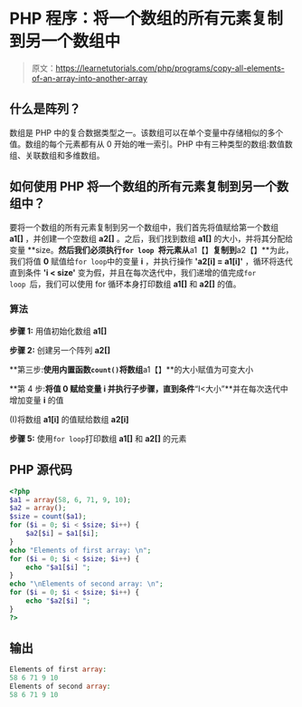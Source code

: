 # PHP 程序：将一个数组的所有元素复制到另一个数组中

> 原文：<https://learnetutorials.com/php/programs/copy-all-elements-of-an-array-into-another-array>

## 什么是阵列？

数组是 PHP 中的复合数据类型之一。该数组可以在单个变量中存储相似的多个值。数组的每个元素都有从 0 开始的唯一索引。PHP 中有三种类型的数组:数值数组、关联数组和多维数组。

## 如何使用 PHP 将一个数组的所有元素复制到另一个数组中？

要将一个数组的所有元素复制到另一个数组中，我们首先将值赋给第一个数组 **a1[]** ，并创建一个空数组 **a2[]** 。之后，我们找到数组 **a1[]** 的大小，并将其分配给变量 **size。**然后我们必须执行`for loop `将元素从**a1【】**复制到**a2【】**为此，我们将值 **0** 赋值给`for loop`中的变量 **i** ，并执行操作 **'a2[i] = a1[i]'** ，循环将迭代直到条件 **'i < size'** 变为假，并且在每次迭代中，我们递增的值完成`for loop `后，我们可以使用 for 循环本身打印数组 **a1[]** 和 **a2[]** 的值。

### 算法

**步骤 1:** 用值初始化数组 **a1[]**

**步骤 2:** 创建另一个阵列 **a2[]**

**第三步:**使用内置函数`count()`将数组**a1【】**的大小赋值为可变大小

**第 4 步:**将值 **0** 赋给变量 **i** 并执行子步骤，直到条件**“I<大小”**并在每次迭代中增加变量 **i** 的值

(I)将数组 **a1[i]** 的值赋给数组 **a2[i]**

**步骤 5:** 使用`for loop`打印数组 **a1[]** 和 **a2[]** 的元素

## PHP 源代码

```php
<?php
$a1 = array(58, 6, 71, 9, 10);
$a2 = array();
$size = count($a1);
for ($i = 0; $i < $size; $i++) {
    $a2[$i] = $a1[$i];
}
echo "Elements of first array: \n";
for ($i = 0; $i < $size; $i++) {
    echo "$a1[$i] ";
}
echo "\nElements of second array: \n";
for ($i = 0; $i < $size; $i++) {
    echo "$a2[$i] ";
}
?>

```

## 输出

```php
Elements of first array:
58 6 71 9 10
Elements of second array:
58 6 71 9 10
```